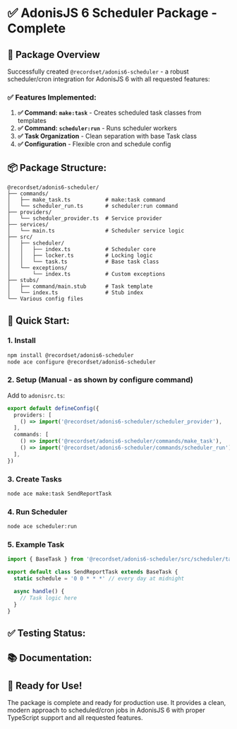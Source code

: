 # ✅ AdonisJS 6 Scheduler Package - Complete

## 🎯 **Package Overview**

Successfully created `@recordset/adonis6-scheduler` - a robust scheduler/cron integration for AdonisJS 6 with all requested features:

### ✅ **Features Implemented:**

1. **✅ Command: `make:task`** - Creates scheduled task classes from templates
2. **✅ Command: `scheduler:run`** - Runs scheduler workers
3. **✅ Task Organization** - Clean separation with base Task class
4. **✅ Configuration** - Flexible cron and schedule config

## 📦 **Package Structure:**

```
@recordset/adonis6-scheduler/
├── commands/
│   ├── make_task.ts           # make:task command
│   └── scheduler_run.ts       # scheduler:run command
├── providers/
│   └── scheduler_provider.ts  # Service provider
├── services/
│   └── main.ts                # Scheduler service logic
├── src/
│   ├── scheduler/
│   │   ├── index.ts           # Scheduler core
│   │   ├── locker.ts          # Locking logic
│   │   └── task.ts            # Base task class
│   └── exceptions/
│       └── index.ts           # Custom exceptions
├── stubs/
│   ├── command/main.stub      # Task template
│   └── index.ts               # Stub index
└── Various config files
```

## 🚀 **Quick Start:**

### 1. Install
```bash
npm install @recordset/adonis6-scheduler
node ace configure @recordset/adonis6-scheduler
```

### 2. Setup (Manual - as shown by configure command)
Add to `adonisrc.ts`:
```typescript
export default defineConfig({
  providers: [
    () => import('@recordset/adonis6-scheduler/scheduler_provider'),
  ],
  commands: [
    () => import('@recordset/adonis6-scheduler/commands/make_task'),
    () => import('@recordset/adonis6-scheduler/commands/scheduler_run'),
  ],
})
```

### 3. Create Tasks
```bash
node ace make:task SendReportTask
```

### 4. Run Scheduler
```bash
node ace scheduler:run
```

### 5. Example Task
```typescript
import { BaseTask } from '@recordset/adonis6-scheduler/src/scheduler/task'

export default class SendReportTask extends BaseTask {
  static schedule = '0 0 * * *' // every day at midnight

  async handle() {
    // Task logic here
  }
}
```

## ✅ **Testing Status:**


## 📚 **Documentation:**


## 🎉 **Ready for Use!**

The package is complete and ready for production use. It provides a clean, modern approach to scheduled/cron jobs in AdonisJS 6 with proper TypeScript support and all requested features.
